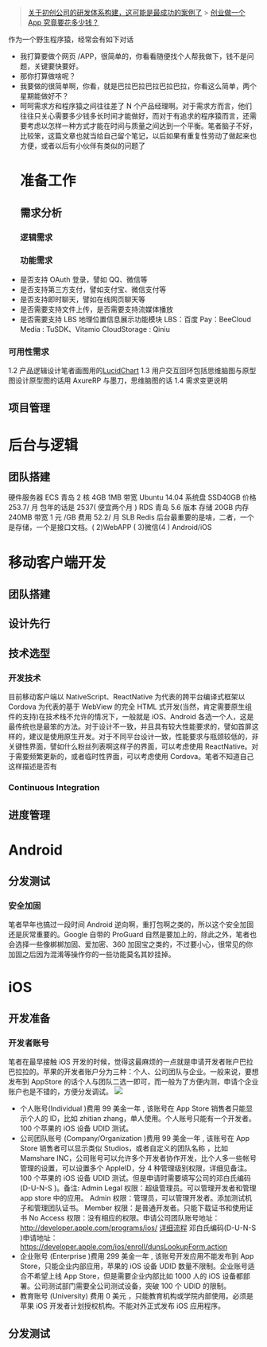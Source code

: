 > [关于初创公司的研发体系构建，这可能是最成功的案例了](http://mp.weixin.qq.com/s?__biz=MzA5Nzc4OTA1Mw==&mid=410367860&idx=1&sn=d9f4fdc1c4ace8ce46a277930f141288&scene=0#wechat_redirect) > [创业做一个 App 究竟要花多少钱？ ](http://mp.weixin.qq.com/s?__biz=MjM5OTM5OTAyMQ==&mid=405273138&idx=1&sn=0d36a4c45a90b8170df5b9b9ed8a28ca&scene=23&srcid=#rd)

作为一个野生程序猿，经常会有如下对话

- 我打算要做个网页 /APP，很简单的，你看看随便找个人帮我做下，钱不是问题，关键要快要好。
- 那你打算做啥呢？
- 我要做的很简单啊，你看，就是巴拉巴拉巴拉巴拉巴拉，你看这么简单，两个星期能做好不？
- 呵呵需求方和程序猿之间往往差了 N 个产品经理啊。对于需求方而言，他们往往只关心需要多少钱多长时间才能做好，而对于有追求的程序猿而言，还需要考虑以怎样一种方式才能在时间与质量之间达到一个平衡。笔者脑子不好，比较笨，这篇文章也就当给自己留个笔记，以后如果有重复性劳动了做起来也方便，或者以后有小伙伴有类似的问题了
  # 准备工作
  ## 需求分析
  ### 逻辑需求
  ### 功能需求
- 是否支持 OAuth 登录，譬如 QQ、微信等
- 是否支持第三方支付，譬如支付宝、微信支付等
- 是否支持即时聊天，譬如在线网页聊天等
- 是否需要支持文件上传，是否需要支持流媒体播放
- 是否需要支持 LBS 地理位置信息展示功能模块 LBS：百度 Pay：BeeCloud Media : TuSDK、Vitamio CloudStorage : Qiniu

### 可用性需求

1.2 产品逻辑设计笔者画图用的[LucidChart](www.lucidchart.com) 1.3 用户交互回环包括思维脑图与原型图设计原型图的话用 AxureRP 与墨刀，思维脑图的话 1.4 需求变更说明

## 项目管理

# 后台与逻辑

## 团队搭建

硬件服务器 ECS 青岛 2 核 4GB 1MB 带宽 Ubuntu 14.04 系统盘 SSD40GB 价格 253.7/ 月 包年的话是 2537( 便宜两个月 ) RDS 青岛 5.6 版本 存储 20GB 内存 240MB 带宽 1 元 /GB 费用 52.2/ 月 SLB Redis 后台最重要的是啥，二者，一个是存储，一个是接口文档。( 2)WebAPP ( 3)微信(4 ) Android/iOS

# 移动客户端开发

## 团队搭建

## 设计先行

## 技术选型

### 开发技术

目前移动客户端以 NativeScript、ReactNative 为代表的跨平台编译式框架以 Cordova 为代表的基于 WebView 的完全 HTML 式开发(当然，肯定需要原生组件的支持)在技术栈不允许的情况下，一般就是 iOS、Android 各选一个人，这是最传统也是最笨的方法。对于设计不一致，并且具有较大性能要求的，譬如首屏这样的，建议是使用原生开发。对于不同平台设计一致，性能要求与瓶颈较低的，非关键性界面，譬如什么粉丝列表啊这样子的界面，可以考虑使用 ReactNative。对于需要频繁更新的，或者临时性界面，可以考虑使用 Cordova。笔者不知道自己这样描述是否有

### Continuous Integration

## 进度管理

# Android

## 分发测试

### 安全加固

笔者早年也搞过一段时间 Android 逆向啊，重打包啊之类的，所以这个安全加固还是灰常重要的。Google 自带的 ProGuard 自然是要加上的，除此之外，笔者也会选择一些像梆梆加固、爱加密、360 加固宝之类的，不过要小心，很常见的你加固之后因为混淆等操作你的一些功能莫名其妙挂掉。

# iOS

## 开发准备

### 开发者账号

笔者在最早接触 iOS 开发的时候，觉得这最麻烦的一点就是申请开发者账户巴拉巴拉拉的。苹果的开发者账户分为三种：个人、公司团队与企业。一般来说，要想发布到 AppStore 的话个人与团队二选一即可，而一般为了方便内测，申请个企业账户也是不错的，方便分发调试。 ![](http://images.cnitblog.com/blog/41574/201303/16162735-cacf140e38be4952892fe9d37093c392.x-png)

- 个人账号(Individual )费用 99 美金一年 , 该账号在 App Store 销售者只能显示个人的 ID，比如 zhitian zhang，单人使用。个人账号只能有一个开发者。100 个苹果的 iOS 设备 UDID 测试。
- 公司团队账号 (Company/Organization )费用 99 美金一年 , 该账号在 App Store 销售者可以显示类似 Studios，或者自定义的团队名称 ，比如 Mamshare INC，公司账号可以允许多个开发者协作开发，比个人多一些帐号管理的设置，可以设置多个 AppleID，分 4 种管理级别权限，详细见备注。100 个苹果的 iOS 设备 UDID 测试。但是申请时需要填写公司的邓白氏编码(D-U-N-S )。备注: Admin Legal 权限：超级管理员。可以管理开发者和管理 app store 中的应用。 Admin 权限：管理员，可以管理开发者。添加测试机子和管理团队证书。 Member 权限：是普通开发者。只能下载证书和使用证书 No Access 权限：没有相应的权限。申请公司团队账号地址：http://developer.apple.com/programs/ios/ [详细流程](http://www.cnblogs.com/taintain1984) 邓白氏编码(D-U-N-S )申请地址：https://developer.apple.com/ios/enroll/dunsLookupForm.action
- 企业账号 (Enterprise )费用 299 美金一年 , 该账号开发应用不能发布到 App Store，只能企业内部应用，苹果的 iOS 设备 UDID 数量不限制。企业账号适合不希望上线 App Store，但是需要企业内部比如 1000 人的 iOS 设备都部署。公司测试部门需要全公司测试设备，突破 100 个 UDID 的限制。
- 教育账号 (University) 费用 0 美元 ，只能教育机构或学院内部使用。必须是苹果 iOS 开发者计划授权机构。不能对外正式发布 iOS 应用程序。

## 分发测试
